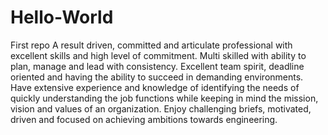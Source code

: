 # Hello-World
First repo
A result driven, committed and articulate professional with excellent skills and high level of commitment. Multi skilled with ability to plan, manage and lead with consistency. Excellent team spirit, deadline oriented and having the ability to succeed in demanding environments. Have extensive experience and knowledge of identifying the needs of quickly understanding the job functions while keeping in mind the mission, vision and values of an organization. Enjoy challenging briefs, motivated, driven and focused on achieving ambitions towards engineering.
